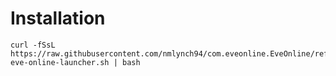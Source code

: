 # Installation

```
curl -fSsL https://raw.githubusercontent.com/nmlynch94/com.eveonline.EveOnline/refs/heads/main/install-eve-online-launcher.sh | bash
```
